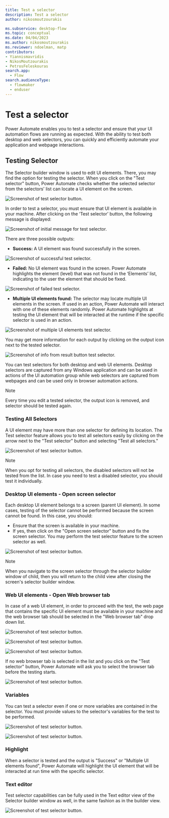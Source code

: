 ```yaml
---
title: Test a selector
description: Test a selector
author: nikosmoutzourakis

ms.subservice: desktop-flow
ms.topic: conceptual
ms.date: 04/04/2023
ms.author: nikosmoutzourakis
ms.reviewer: ndoelman, matp
contributors:
- Yiannismavridis
- NikosMoutzourakis
- PetrosFeleskouras
search.app: 
  - Flow
search.audienceType: 
  - flowmaker
  - enduser
---
```


# Test a selector

Power Automate enables you to test a selector and ensure that your UI automation flows are running as expected. With the ability to test both desktop and web selectors, you can quickly and efficiently automate your application and webpage interactions.  

## Testing Selector 

The Selector builder window is used to edit UI elements. There, you may find the option for testing the selector. When you click on the "Test selector" button, Power Automate checks whether the selected selector from the selectors’ list can locate a UI element on the screen. 

![Screenshot of test selector button.](media/test-selectors/test-selector-button.png)

In order to test a selector, you must ensure that UI element is available in your machine. After clicking on the ‘Test selector’ button, the following message is displayed: 
 
![Screenshot of initial message for test selector.](media/test-selectors/test-selector-initial-message.png)

There are three possible outputs: 
* **Success:** A UI element was found successfully in the screen. 

![Screenshot of successful test selector.](media/test-selectors/test-selector-success.png)

* **Failed:** No UI element was found in the screen. Power Automate highlights the element (level) that was not found in the ‘Elements’ list, indicating to the user the element that should be fixed. 

![Screenshot of failed test selector.](media/test-selectors/test-selector-fail.png)

* **Multiple UI elements found:** The selector may locate multiple UI elements in the screen. If used in an action, Power Automate will interact with one of these elements randomly. Power Automate highlights at testing the UI element that will be interacted at the runtime if the specific selector is used in an action. 

![Screenshot of multiple UI elements test selector.](media/test-selectors/test-selector-multiple.png)

You may get more information for each output by clicking on the output icon next to the tested selector.  

![Screenshot of info from result button test selector.](media/test-selectors/test-selector-button-on-result.png)

You can test selectors for both desktop and web UI elements. Desktop selectors are captured from any Windows application and can be used in actions of the UI automation group while web selectors are captured from webpages and can be used only in browser automation actions.  

> [!NOTE]
> Every time you edit a tested selector, the output icon is removed, and selector should be tested again.  

### Testing All Selectors 

A UI element may have more than one selector for defining its location. The Test selector feature allows you to test all selectors easily by clicking on the arrow next to the "Test selector" button and selecting "Test all selectors." 

![Screenshot of test selector button.](media/test-selectors/test-selector-test-all.png)

> [!NOTE]
> When you opt for testing all selectors, the disabled selectors will not be tested from the list. In case you need to test a disabled selector, you should test it individually.  

### Desktop UI elements - Open screen selector 

Each desktop UI element belongs to a screen (parent UI element). In some cases, testing of the selector cannot be performed because the screen cannot be found. In this case, you should: 

- Ensure that the screen is available in your machine. 
- If yes, then click on the "Open screen selector" button and fix the screen selector. You may perform the test selector feature to the screen selector as well.  

![Screenshot of test selector button.](media/test-selectors/test-selector-button.png)

> [!NOTE]
> When you navigate to the screen selector through the selector builder window of child, then you will return to the child view after closing the screen's selector builder window.

### Web UI elements - Open Web browser tab

In case of a web UI element, in order to proceed with the test, the web page that contains the specific UI element must be available in your machine and the web browser tab should be selected in the "Web browser tab" drop down list. 
 
![Screenshot of test selector button.](media/test-selectors/test-selector-select-web-tab.png)

![Screenshot of test selector button.](media/test-selectors/test-selector-select-web-tab-dropdown.png)

![Screenshot of test selector button.](media/test-selectors/test-selector-select-web-tab-selected.png)

If no web browser tab is selected in the list and you click on the "Test selector" button, Power Automate will ask you to select the browser tab before the testing starts. 
 
![Screenshot of test selector button.](media/test-selectors/test-selector-select-web-tab-runtime.png)

### Variables 

You can test a selector even if one or more variables are contained in the selector. You must provide values to the selector's variables for the test to be performed. 

![Screenshot of test selector button.](media/test-selectors/test-selector-variables-1.png)
 
![Screenshot of test selector button.](media/test-selectors/test-selector-variables-2.png)

### Highlight 

When a selector is tested and the output is "Success" or "Multiple UI elements found", Power Automate will highlight the UI element that will be interacted at run time with the specific selector. 


### Text editor 

Test selector capabilities can be fully used in the Text editor view of the Selector builder window as well, in the same fashion as in the builder view. 

![Screenshot of test selector button.](media/test-selectors/test-selector-select-text-editor.png)
